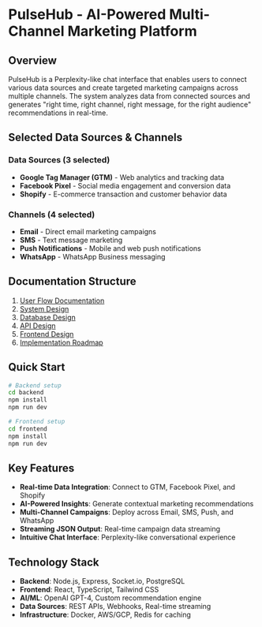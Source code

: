 # PulseHub - AI-Powered Multi-Channel Marketing Platform

## Overview

PulseHub is a Perplexity-like chat interface that enables users to connect various data sources and create targeted marketing campaigns across multiple channels. The system analyzes data from connected sources and generates "right time, right channel, right message, for the right audience" recommendations in real-time.

## Selected Data Sources & Channels

### Data Sources (3 selected)
- **Google Tag Manager (GTM)** - Web analytics and tracking data
- **Facebook Pixel** - Social media engagement and conversion data  
- **Shopify** - E-commerce transaction and customer behavior data

### Channels (4 selected)
- **Email** - Direct email marketing campaigns
- **SMS** - Text message marketing
- **Push Notifications** - Mobile and web push notifications
- **WhatsApp** - WhatsApp Business messaging

## Documentation Structure

1. [User Flow Documentation](./docs/user-flow.md)
2. [System Design](./docs/system-design.md)
3. [Database Design](./docs/database-design.md)
4. [API Design](./docs/api-design.md)
5. [Frontend Design](./docs/frontend-design.md)
6. [Implementation Roadmap](./docs/implementation-roadmap.md)

## Quick Start

```bash
# Backend setup
cd backend
npm install
npm run dev

# Frontend setup
cd frontend
npm install
npm run dev
```

## Key Features

- **Real-time Data Integration**: Connect to GTM, Facebook Pixel, and Shopify
- **AI-Powered Insights**: Generate contextual marketing recommendations
- **Multi-Channel Campaigns**: Deploy across Email, SMS, Push, and WhatsApp
- **Streaming JSON Output**: Real-time campaign data streaming
- **Intuitive Chat Interface**: Perplexity-like conversational experience

## Technology Stack

- **Backend**: Node.js, Express, Socket.io, PostgreSQL
- **Frontend**: React, TypeScript, Tailwind CSS
- **AI/ML**: OpenAI GPT-4, Custom recommendation engine
- **Data Sources**: REST APIs, Webhooks, Real-time streaming
- **Infrastructure**: Docker, AWS/GCP, Redis for caching

